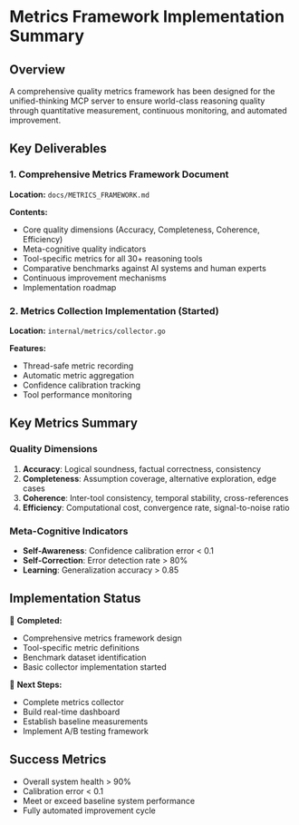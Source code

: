 # Metrics Framework Implementation Summary

## Overview
A comprehensive quality metrics framework has been designed for the unified-thinking MCP server to ensure world-class reasoning quality through quantitative measurement, continuous monitoring, and automated improvement.

## Key Deliverables

### 1. Comprehensive Metrics Framework Document
**Location:** `docs/METRICS_FRAMEWORK.md`

**Contents:**
- Core quality dimensions (Accuracy, Completeness, Coherence, Efficiency)
- Meta-cognitive quality indicators
- Tool-specific metrics for all 30+ reasoning tools
- Comparative benchmarks against AI systems and human experts
- Continuous improvement mechanisms
- Implementation roadmap

### 2. Metrics Collection Implementation (Started)
**Location:** `internal/metrics/collector.go`

**Features:**
- Thread-safe metric recording
- Automatic metric aggregation
- Confidence calibration tracking
- Tool performance monitoring

## Key Metrics Summary

### Quality Dimensions
1. **Accuracy**: Logical soundness, factual correctness, consistency
2. **Completeness**: Assumption coverage, alternative exploration, edge cases
3. **Coherence**: Inter-tool consistency, temporal stability, cross-references
4. **Efficiency**: Computational cost, convergence rate, signal-to-noise ratio

### Meta-Cognitive Indicators
- **Self-Awareness**: Confidence calibration error < 0.1
- **Self-Correction**: Error detection rate > 80%
- **Learning**: Generalization accuracy > 0.85

## Implementation Status

 **Completed:**
- Comprehensive metrics framework design
- Tool-specific metric definitions
- Benchmark dataset identification
- Basic collector implementation started

 **Next Steps:**
- Complete metrics collector
- Build real-time dashboard
- Establish baseline measurements
- Implement A/B testing framework

## Success Metrics
- Overall system health > 90%
- Calibration error < 0.1
- Meet or exceed baseline system performance
- Fully automated improvement cycle